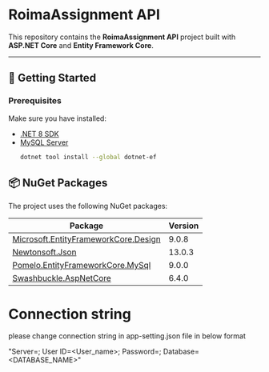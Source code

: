 # RoimaAssignment API

This repository contains the **RoimaAssignment API** project built with **ASP.NET Core** and **Entity Framework Core**.

---

## 🚀 Getting Started

### Prerequisites
Make sure you have installed:
- [.NET 8 SDK](https://dotnet.microsoft.com/download)
- [MySQL Server](https://dev.mysql.com/downloads/mysql/)
  ```bash
  dotnet tool install --global dotnet-ef
  ```
## 📦 NuGet Packages

The project uses the following NuGet packages:

| Package                                | Version |
|----------------------------------------|---------|
| [Microsoft.EntityFrameworkCore.Design](https://www.nuget.org/packages/Microsoft.EntityFrameworkCore.Design/) | 9.0.8   |
| [Newtonsoft.Json](https://www.nuget.org/packages/Newtonsoft.Json/) | 13.0.3  |
| [Pomelo.EntityFrameworkCore.MySql](https://www.nuget.org/packages/Pomelo.EntityFrameworkCore.MySql/) | 9.0.0   |
| [Swashbuckle.AspNetCore](https://www.nuget.org/packages/Swashbuckle.AspNetCore/) | 6.4.0   |

# Connection string
please change connection string in app-setting.json file in below format

"Server=<Serverpath>; User ID=<User_name>; Password=<password>; Database=<DATABASE_NAME>"
